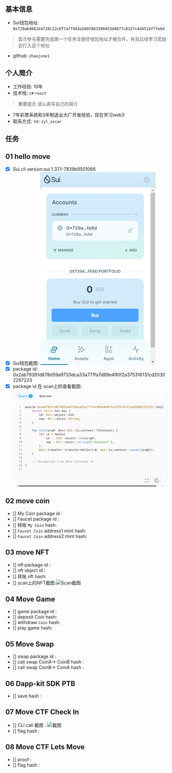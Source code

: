 ## 基本信息
- Sui钱包地址: `0x729a64681b4f20c22c0f7aff944a5607863390453d4677c0327c4d451bfffe6d`
> 首次参与需要完成第一个任务注册好钱包地址才被合并，并且后续学习奖励会打入这个地址
- github: `zhaojune1`

## 个人简介
- 工作经验: 10年
- 技术栈: `c#` `react` 
> 重要提示 请认真写自己的简介
- 7年彩票系统和3年制造业大厂开发经验，现在学习web3
- 联系方式: vx: `zyl_oscar` 

## 任务

##   01 hello move  
- [x] Sui cli version:sui 1.37.1-7839b9501066
- [x] Sui钱包截图: ![Sui钱包截图](./images/suiwallet.png)
- [x] package id: 0x2ab79391d878d59a9733dca33a771fa7d89e490f2a375316131cd20302297223
- [x] package id 在 scan上的查看截图:![Scan截图](./images/Scan.png)

##   02 move coin
- [] My Coin package id : 
- [] Faucet package id : 
- [] 转账 `My Coin` hash:
- [] `Faucet Coin` address1 mint hash:
- [] `Faucet Coin` address2 mint hash:

##   03 move NFT
- [] nft package id :
- [] nft object id : 
- [] 转账 nft  hash:
- [] scan上的NFT截图:![Scan截图](./images/你的图片地址)

##   04 Move Game
- [] game package id :
- [] deposit Coin hash:
- [] withdraw `Coin` hash:
- [] play game hash:

##   05 Move Swap
- [] swap package id :
- [] call swap CoinA-> CoinB  hash :
- [] call swap CoinB-> CoinA  hash :

##   06 Dapp-kit SDK PTB
- [] save hash :

##   07 Move CTF Check In
- [] CLI call 截图 : ![截图](./images/你的图片地址)
- [] flag hash :

##   08 Move CTF Lets Move
- [] proof : 
- [] flag hash :

